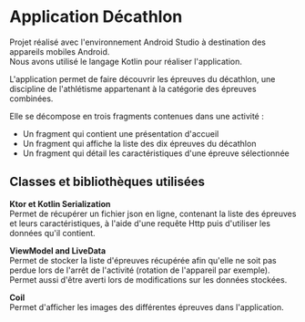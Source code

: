 # Application Décathlon

Projet réalisé avec l'environnement Android Studio à destination des appareils mobiles Android.  
Nous avons utilisé le langage Kotlin pour réaliser l'application.

L'application permet de faire découvrir les épreuves du décathlon, une discipline de l'athlétisme appartenant à la catégorie des épreuves combinées.

Elle se décompose en trois fragments contenues dans une activité :
- Un fragment qui contient une présentation d'accueil
- Un fragment qui affiche la liste des dix épreuves du décathlon
- Un fragment qui détail les caractéristiques d'une épreuve sélectionnée



## Classes et bibliothèques utilisées

**Ktor et Kotlin Serialization**  
Permet de récupérer un fichier json en ligne, contenant la liste des épreuves et leurs caractéristiques, à l'aide d'une requête Http puis d'utiliser les données qu'il contient.


**ViewModel and LiveData**  
Permet de stocker la liste d'épreuves récupérée afin qu'elle ne soit pas perdue lors de l'arrêt de l'activité (rotation de l'appareil par exemple).  
Permet aussi d'être averti lors de modifications sur les données stockées.


**Coil**  
Permet d'afficher les images des différentes épreuves dans l'application.

